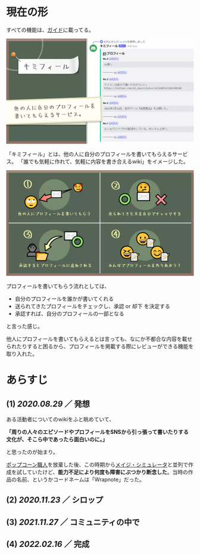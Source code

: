 # 現在の形

すべての機能は、[ガイド](https://kimifile.notion.site/473ae50d379048a39fe76437bf1c4b1c)に載ってる。



![紹介](page2.webp)

「キミフィール」とは、他の人に自分のプロフィールを書いてもらえるサービス。 「誰でも気軽に作れて、気軽に内容を書き合えるwiki」をイメージした。



![紹介](page3.webp)

プロフィールを書いてもらう流れとしては、

- 自分のプロフィールを誰かが書いてくれる
- 送られてきたプロフィールをチェックし、承認 or 却下 を決定する
- 承認すれば、自分のプロフィールの一部となる

と言った感じ。

他人にプロフィールを書いてもらえるとは言っても、なにか不都合な内容を載せられたりすると困るから、プロフィールを掲載する際にレビューができる機能を取り入れた。



# あらすじ

## (1) *2020.08.29* ／ 発想

ある活動者についてのwikiをふと眺めていて、

**「周りの人々のエピソードやプロフィールをSNSから引っ張って書いたりする文化が、そこら中であったら面白いのに。」**

と思ったのが始まり。



[ポップコーン職人](/materials/popcorn-chef)を放棄した後、この時期から[メイジ・シミュレータ](/materials/mage-simulator)と並列で作成を試していたけど、**能力不足により何度も障害にぶつかり断念した**。当時の作品の名前、というかコードネームは「Wrapnote」だった。



## (2) *2020.11.23* ／ シロップ





## (3) *2021.11.27*  ／ コミュニティの中で



## (4) *2022.02.16* ／ 完成



